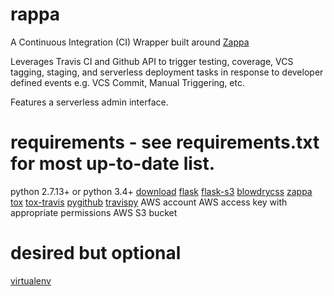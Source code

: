 # rappa
A Continuous Integration (CI) Wrapper built around [Zappa](https://github.com/Miserlou/Zappa)

Leverages Travis CI and Github API to trigger testing, coverage, VCS tagging, staging, and serverless deployment tasks 
in response to developer defined events e.g. VCS Commit, Manual Triggering, etc.

Features a serverless admin interface.

# requirements - see requirements.txt for most up-to-date list.
python 2.7.13+ or python 3.4+ [download](https://www.python.org/downloads/)
[flask](https://github.com/pallets/flask)
[flask-s3](https://github.com/e-dard/flask-s3)
[blowdrycss](https://github.com/nueverest/blowdrycss)
[zappa](https://github.com/Miserlou/Zappa)
[tox](https://github.com/tox-dev/tox)
[tox-travis](https://github.com/ryanhiebert/tox-travis)
[pygithub](https://github.com/PyGithub/PyGithub)
[travispy](https://github.com/menegazzo/travispy)
AWS account
AWS access key with appropriate permissions
AWS S3 bucket

# desired but optional
[virtualenv](https://github.com/pypa/virtualenv)
